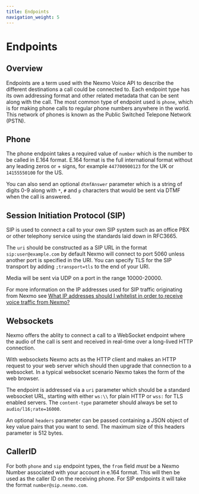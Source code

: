 ```yaml
---
title: Endpoints
navigation_weight: 5
---
```


# Endpoints

## Overview

Endpoints are a term used with the Nexmo Voice API to describe the
different destinations a call could be connected to. Each endpoint
type has its own addressing format and other related metadata that can
be sent along with the call. The most common type of endpoint used is
`phone`, which is for making phone calls to regular phone numbers
anywhere in the world. This network of phones is known as the Public
Switched Telepone Network (PSTN).

## Phone

The phone endpoint takes a required value of `number` which is the
number to be called in E.164 format. E.164 format is the full
international format without any leading zeros or + signs, for example
`447700900123` for the UK or `14155550100` for the US.

You can also send an optional `dtmfAnswer` parameter which is a string
of digits 0-9 along with `*`, `#` and `p` characters that would be
sent via DTMF when the call is answered.


## Session Initiation Protocol (SIP)

SIP is used to connect a call to your own SIP system such as an office
PBX or other telephony service using the standards laid down in
RFC3665.

The `uri` should be constructed as a SIP URL in the format
`sip:user@example.com` by default Nexmo will connect to port 5060
unless another port is specified in the URI. You can specify TLS for
the SIP transport by adding `;transport=tls` to the end of your URI.

Media will be sent via UDP on a port in the range 10000-20000.

For more information on the IP addresses used for SIP traffic
originating from Nexmo see [What IP addresses should I whitelist in
order to receive voice traffic from
Nexmo?](https://help.nexmo.com/hc/en-us/articles/115004859247-What-IP-addresses-should-I-whitelist-in-order-to-receive-voice-traffic-from-Nexmo-)


## Websockets

Nexmo offers the ablity to connect a call to a WebSocket endpoint
where the audio of the call is sent and received in real-time over a
long-lived HTTP connection.

With websockets Nexmo acts as the HTTP client and makes an HTTP
request to your web server which should then upgrade that connection
to a websocket. In a typical websocket scenario Nexmo takes the form
of the web browser.

The endpoint is addressed via a `uri` parameter which should be a
standard websocket URL, starting with either `ws:\\` for plain HTTP or
`wss:` for TLS enabled servers.  The `content-type` parameter should
always be set to `audio/l16;rate=16000`.

An optional `headers` parameter can be passed containing a JSON object
of key value pairs that you want to send.  The maximum size of this
headers parameter is 512 bytes.


## CallerID
 
For both `phone` and `sip` endpoint types, the `from` field *must* be
a Nexmo Number associated with your account in e.164 format. This will
then be used as the caller ID on the receiving phone. For SIP
endpoints it will take the format `number@sip.nexmo.com`.
